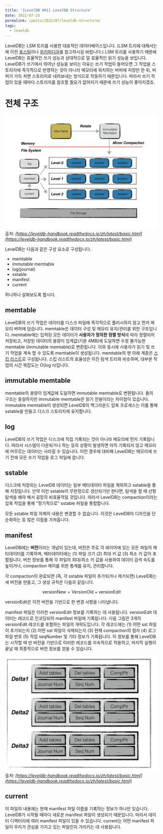 ```yaml
---
title: '[LevelDB #01] LevelDB Structure'
date: 2022-07-25
permalink: /posts/2022/07/leveldb-structure/
tags:
  - leveldb
---
```


LevelDB는 LSM 트리를 사용한 대표적인 데이터베이스입니다. 
(LSM 트리에 대해서는 제 이전 [포스팅](https://hyuhngminkim.github.io/posts/2022/07/lsm-tree/)이나 [위키피디아](https://en.wikipedia.org/wiki/Log-structured_merge-tree)를 참고하시길 바랍니다.)
LSM 트리를 사용하기 때문에 LevelDB는 효율적인 쓰기 성능과 상대적으로 덜 효율적인 읽기 성능을 보입니다. 
LevelDB가 쓰기에서 뛰어난 성능을 보이는 이유는 쓰기 작업이 들어오면 그 작업을 스토리지에 즉각적으로 반영하는 것이 아니라 메모리에 위치하는 버퍼에 저장만 한 뒤, 버퍼가 가득 차면 스토리지로 내려보내는 방식으로 작동하기 때문입니다. 
따라서 쓰기 작업이 있을 때마다 스토리지를 참조할 필요가 없어지기 때문에 쓰기 성능이 좋아지겠죠. 

# 전체 구조

![](/images/leveldb/leveldb_arch.jpeg)
출처: *[https://leveldb-handbook.readthedocs.io/zh/latest/basic.html](https://leveldb-handbook.readthedocs.io/zh/latest/basic.html)*

LevelDB는 다음과 같은 구성 요소로 구성됩니다. 

- memtable
- immutable memtable
- log(journal)
- sstable
- manifest
- current

하나하나 살펴보도록 합시다. 

## memtable

LevelDB의 쓰기 작업은 데이터를 디스크 파일에 즉각적으로 플러시하지 않고 먼저 메모리 버퍼에 담습니다. 
memtable은 데이터 구성 및 메모리 유지/관리를 위한 구조입니다. 
memtable에는 입력된 모든 데이터가 **사용자가 정의한 정렬 방식**에 따라 정렬되어 저장되고, 저장된 데이터의 용량이 임계값(기본 4MB)에 도달하면 수정 불가능한 memtable (immutable memtable)로 변환됩니다. 
이와 동시에 사용자가 읽기 및 쓰기 작업을 계속 할 수 있도록 memtable이 생성됩니다. 
memtable의 맨 아래 계층은 [스킵 리스트](https://en.wikipedia.org/wiki/Skip_list)로 구성됩니다. 
스킵 리스트의 효율성은 이진 탐색 트리와 비슷하며, 대부분 작업의 시간 복잡도는 O(log n)입니다. 

## immutable memtable

memtable의 용량이 임계값에 도달하면 immutable memtable로 변환됩니다. 
둘의 구조는 동일하지만 immutable memtable은 읽기 전용이라는 차이점이 있습니다. 
immutable memtable이 생성되면 LevelDB의 백그라운드 압축 프로세스는 이를 통해 sstable을 만들고 디스크 스토리지에 유지합니다. 

## log

LevelDB의 쓰기 작업은 디스크에 직접 기록되는 것이 아니라 메모리에 먼저 기록됩니다. 
따라서 시스템이 다운되거나 하는 등의 상황이 발생하면 아직 기록되지 않고 메모리에 머무르는 데이터는 사라질 수 있습니다. 
이런 경우에 대비해 LevelDB는 메모리에 쓰기 전에 모든 쓰기 작업을 로그 파일에 씁니다. 

## sstable

디스크에 저장되는 LevelDB 데이터는 일부 메타데이터 파일을 제외하고 sstable을 통해 저장됩니다. 
만약 이런 sstable이 무한정으로 생산되기만 한다면, 탐색을 할 때 선형 탐색을 해야 해서 굉장히 비효율적일 것입니다. 
따라서 LevelDB는 compaction이라는 압축 작업을 통해 "정기적으로" sstable 파일을 통합합니다. 

모둔 sstable 파일 자체의 내용은 변경할 수 없습니다. 
이것은 LevelDB의 디자인을 단순화하는 등 많은 이점을 가져옵니다. 

## manifest

LevelDB에는 **버전**이라는 개념이 있는데, 버전은 주로 각 레이어에 있는 모든 파일의 메타데이터를 기록하며, 메타데이터에는 (1) 파일 크기 (2) 최대 키 값 (3) 최소 키 값이 포함됩니다. 
버전 정보를 통해 각 파일의 최대/최소 키 값을 사용하여 데이터 검색 속도를 높이거나, compaction 제어를 위한 통계를 유지, 관리합니다. 

각 compaction이 완료되면 (즉, 각 sstable 파일이 추가되거나 제거되면) LevelDB는 새 버전을 만들고, 그 생성 규칙은 다음과 같습니다. 

$$ \text{versionNew} = \text{VersionOld} + \text{versionEdit} $$

versionEdit은 이전 버전을 기반으로 한 변경 사항을 나타냅니다. 

manifest 파일은 이러한 versionEdit 정보를 기록하는 데 사용됩니다. 
versionEdit 데이터는 레코드로 인코딩되어 manifest 파일에 기록됩니다. 
다음 그림은 3개의 versionEdit 레코드를 포함하는 파일의 개략도입니다. 
각 레코드에는 (1) 어떤 sst 파일이 추가되는지 (2) 어떤 sst 파일이 삭제되는지 (3) 현재 compaction의 첨자 (4) 로그 파일 번호 (5) 작업 seqNumber 및 기타 정보가 기록됩니다. 
이 정보를 통해 LevelDB는 시작할 때 빈 버전을 기반으로 이러한 레코드를 지속적으로 적용하고, 마지막 실행이 끝날 때 최종적으로 버전 정보를 얻을 수 있습니다. 

![](/images/leveldb/manifest.jpeg)
출처: *[https://leveldb-handbook.readthedocs.io/zh/latest/basic.html](https://leveldb-handbook.readthedocs.io/zh/latest/basic.html)*

## current

이 파일의 내용에는 현재 manifest 파일 이름을 기록하는 정보가 하나만 있습니다. 
LevelDB가 시작될 때마다 새로운 manifest 파일이 생성되기 때문입니다. 
따라서 데이터 디렉터리에 여러 manifest 파일이 있을 수 있습니다. 
current는 어떤 manifest 파일이 우리가 관심을 가지고 있는 파일인지 가리키는 데 사용됩니다. 